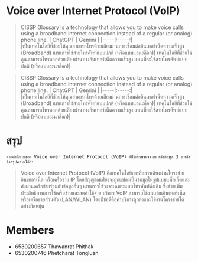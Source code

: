 # Voice over Internet Protocol (VoIP)
> CISSP Glossary
> Is a technology that allows you to make voice calls using a broadband internet connection instead of a regular (or analog) phone line.
| ChatGPT  | Gemini |
|-----|:-----:|       
|เป็นเทคโนโลยีที่ช่วยให้คุณสามารถโทรด้วยเสียงผ่านการเชื่อมต่ออินเทอร์เน็ตความเร็วสูง (Broadband) แทนการใช้สายโทรศัพท์แบบปกติ (หรือแบบแอนะล็อก)| เทคโนโลยีที่ช่วยให้คุณสามารถโทรออกด้วยเสียงผ่านทางอินเทอร์เน็ตความเร็วสูง แทนที่จะใช้สายโทรศัพท์แบบปกติ (หรือแบบอะนาล็อก)|

> CISSP Glossary
> Is a technology that allows you to make voice calls using a broadband internet connection instead of a regular (or analog) phone line.
| ChatGPT  | Gemini |
|-----|:-----:|       
|เป็นเทคโนโลยีที่ช่วยให้คุณสามารถโทรด้วยเสียงผ่านการเชื่อมต่ออินเทอร์เน็ตความเร็วสูง (Broadband) แทนการใช้สายโทรศัพท์แบบปกติ (หรือแบบแอนะล็อก)| เทคโนโลยีที่ช่วยให้คุณสามารถโทรออกด้วยเสียงผ่านทางอินเทอร์เน็ตความเร็วสูง แทนที่จะใช้สายโทรศัพท์แบบปกติ (หรือแบบอะนาล็อก)|



# สรุป
    จากคำนิยามของ Voice over Internet Protocol (VoIP) ที่ได้ศึกษามาจากแหล่งข้อมูล 3 แหล่ง จึงสรุปความได้ว่า
> Voice over Internet Protocol (VoIP) คือเทคโนโลยีการสื่อสารเสียงผ่านโครงข่ายอินเทอร์เน็ต
หรือเครือข่าย IP โดยสัญญาณเสียงจะถูกแปลงเป็นข้อมูลในรูปแบบแพ็กเก็ตและส่งผ่านเครือข่ายร่วมกับข้อมูลอื่นๆ แทนการใช้วงจรเฉพาะแบบโทรศัพท์ดั้งเดิม ซึ่งช่วยเพิ่มประสิทธิภาพการใช้เครือข่ายและลดค่าใช้จ่าย บริการ VoIP สามารถใช้งานผ่านอินเทอร์เน็ตหรือเครือข่ายส่วนตัว (LAN/WLAN) โดยมีข้อดีคือค่าบริการถูกลงและใช้งานโครงข่ายได้อย่างยืดหยุ่น
# Members
- 6530200657 Thawanrat Phithak
- 6530200746 Phetcharat Tongluan



